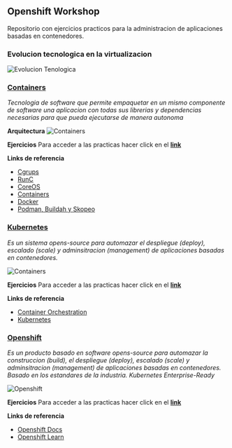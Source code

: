 ## Openshift Workshop ##

Repositorio con ejercicios practicos para la administracion de aplicaciones basadas en contenedores.

### **Evolucion tecnologica en la virtualizacion**
![Evolucion Tenologica](https://raw.githubusercontent.com/gonzaloacosta/openshift-workshop/master/images/evolucion.png)

### **[Containers](https://github.com/gonzaloacosta/openshift-workshop/tree/master/containers)**

*Tecnologia de software que permite empaquetar en un mismo componente de software una aplicacion con todas sus librerias y dependencias necesarias para que pueda ejecutarse de manera autonoma*

**Arquitectura**
![Containers](https://raw.githubusercontent.com/gonzaloacosta/openshift-workshop/master/images/conteiners.png)

**Ejercicios**
Para acceder a las practicas hacer click en el **[link](https://github.com/gonzaloacosta/openshift-workshop/tree/master/containers)**

**Links de referencia**
- [Cgrups](https://en.wikipedia.org/wiki/Cgroups)
- [RunC](https://en.wikipedia.org/wiki/RunC)
- [CoreOS](https://en.wikipedia.org/wiki/CoreOS)
- [Containers](https://www.redhat.com/en/topics/containers)
- [Docker]()
- [Podman, Buildah y Skopeo]()
    
### **[Kubernetes](https://github.com/gonzaloacosta/openshift-workshop/tree/master/kubernetes)**

*Es un sistema opens-source para automazar el despliegue (deploy), escalado (scale) y adminsitracion (management) de aplicaciones basadas en contenedores.*

![Containers](https://raw.githubusercontent.com/gonzaloacosta/openshift-workshop/master/images/kubernetes-arq.png)

**Ejercicios**
Para acceder a las practicas hacer click en el **[link](https://github.com/gonzaloacosta/openshift-workshop/tree/master/kubernetes)**

**Links de referencia**
- [Container Orchestration](https://en.wikipedia.org/wiki/Container_orchestration)
- [Kubernetes](https://kubernetes.io/)

### **[Openshift](https://github.com/gonzaloacosta/openshift-workshop/tree/master/openshift)**

*Es un producto basado en software opens-source para automazar la construccion (build), el despliegue (deploy), escalado (scale) y adminsitracion (management) de aplicaciones basadas en contenedores. Basado en los estandares de la industria. Kubernetes Enterprise-Ready*

![Openshift](https://raw.githubusercontent.com/gonzaloacosta/openshift-workshop/master/images/openshift-cluster.png)

**Ejercicios**
Para acceder a las practicas hacer click en el **[link](https://github.com/gonzaloacosta/openshift-workshop/tree/master/openshift)**

**Links de referencia**
- [Openshift Docs](https://docs.openshift.com)
- [Openshift Learn](https://learn.openshift.com)
